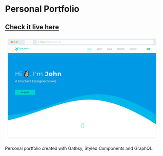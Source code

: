 # Personal Portfolio

## [Check it live here](https://johnvences.dev/)

![Thumbnail](thumbnail.png)

Personal portfolio created with Gatbsy, Styled Components and GraphQL.
